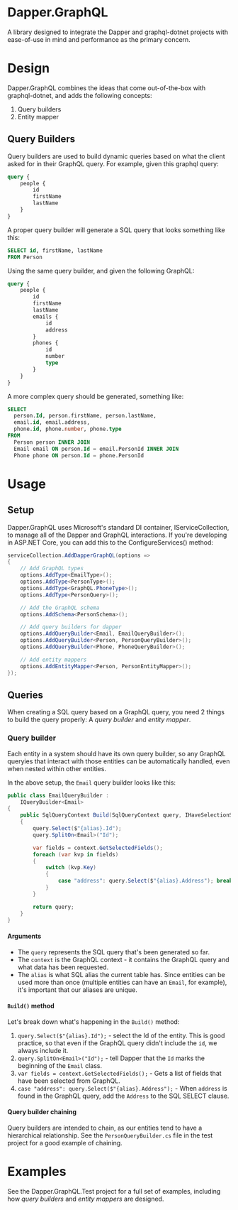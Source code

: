 # Dapper.GraphQL
A library designed to integrate the Dapper and graphql-dotnet projects with ease-of-use in mind and performance as the primary concern.

# Design
Dapper.GraphQL combines the ideas that come out-of-the-box with graphql-dotnet, and adds the following concepts:

1. Query builders
2. Entity mapper

## Query Builders

Query builders are used to build dynamic queries based on what the client asked for in their GraphQL query.  For example, given this
graphql query:

```graphql
query {
    people {
        id
        firstName
        lastName
    }
}
```

A proper query builder will generate a SQL query that looks something like this:

```sql
SELECT id, firstName, lastName
FROM Person
```

Using the same query builder, and given the following GraphQL:

```graphql
query {
    people {
        id
        firstName
        lastName
        emails {
            id
            address
        }
        phones {
            id
            number
            type
        }
    }
}
```

A more complex query should be generated, something like:

```sql
SELECT
  person.Id, person.firstName, person.lastName,
  email.id, email.address,
  phone.id, phone.number, phone.type  
FROM 
  Person person INNER JOIN 
  Email email ON person.Id = email.PersonId INNER JOIN
  Phone phone ON person.Id = phone.PersonId
```

# Usage

## Setup

Dapper.GraphQL uses Microsoft's standard DI container, IServiceCollection, to manage all of the Dapper and GraphQL interactions.
If you're developing in ASP.NET Core, you can add this to the ConfigureServices() method:

```csharp
serviceCollection.AddDapperGraphQL(options =>
{
    // Add GraphQL types
    options.AddType<EmailType>();
    options.AddType<PersonType>();
    options.AddType<GraphQL.PhoneType>();
    options.AddType<PersonQuery>();

    // Add the GraphQL schema
    options.AddSchema<PersonSchema>();

    // Add query builders for dapper
    options.AddQueryBuilder<Email, EmailQueryBuilder>();
    options.AddQueryBuilder<Person, PersonQueryBuilder>();
    options.AddQueryBuilder<Phone, PhoneQueryBuilder>();

    // Add entity mappers
    options.AddEntityMapper<Person, PersonEntityMapper>();
});
```

## Queries

When creating a SQL query based on a GraphQL query, you need 2 things to build the query properly:  A *query builder* and *entity mapper*.

### Query builder

Each entity in a system should have its own query builder, so any GraphQL queryies that interact with those entities can be automatically
handled, even when nested within other entities.

In the above setup, the `Email` query builder looks like this:

```csharp
public class EmailQueryBuilder :
    IQueryBuilder<Email>
{
    public SqlQueryContext Build(SqlQueryContext query, IHaveSelectionSet context, string alias)
    {
        query.Select($"{alias}.Id");
        query.SplitOn<Email>("Id");

        var fields = context.GetSelectedFields();
        foreach (var kvp in fields)
        {
            switch (kvp.Key)
            {
                case "address": query.Select($"{alias}.Address"); break;
            }
        }

        return query;
    }
}
```

#### Arguments

* The `query` represents the SQL query that's been generated so far.
* The `context` is the GraphQL context - it contains the GraphQL query and what data has been requested.
* The `alias` is what SQL alias the current table has.  Since entities can be used more than once (multiple entities can have an `Email`, for example), it's important that our aliases are unique.

#### `Build()` method

Let's break down what's happening in the `Build()` method:

1. `query.Select($"{alias}.Id");` - select the Id of the entity.  This is good practice, so that even if the GraphQL query didn't include the `id`, we always include it.
2. `query.SplitOn<Email>("Id");` - tell Dapper that the `Id` marks the beginning of the `Email` class.
3. `var fields = context.GetSelectedFields();` - Gets a list of fields that have been selected from GraphQL.
4. `case "address": query.Select($"{alias}.Address");` - When `address` is found in the GraphQL query, add the `Address` to the SQL SELECT clause.

#### Query builder chaining

Query builders are intended to chain, as our entities tend to have a hierarchical relationship.  See the `PersonQueryBuilder.cs` file in the test project for a good example of chaining.

# Examples

See the Dapper.GraphQL.Test project for a full set of examples, including how *query builders* and *entity mappers* are designed.
